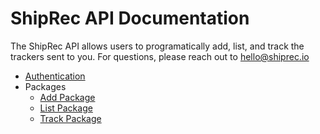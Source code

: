 # ShipRec API Documentation

The ShipRec API allows users to programatically add, list, and track the trackers sent to you. For questions, please reach out to <a href="mailto:hello@shiprec.io" target="_blank">hello@shiprec.io</a>

- [Authentication](authentication.md)
- Packages
    - [Add Package](/packages/add.md)
    - [List Package](/packages/list.md)
    - [Track Package](/packages/track.md)